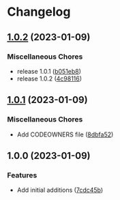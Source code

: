 # Changelog

## [1.0.2](https://github.com/geekcell/ddd-symfony-bundle/compare/v1.0.1...v1.0.2) (2023-01-09)


### Miscellaneous Chores

* release 1.0.1 ([b051eb8](https://github.com/geekcell/ddd-symfony-bundle/commit/b051eb82197e79d04d316b55a2d30db02541fb98))
* release 1.0.2 ([4c98116](https://github.com/geekcell/ddd-symfony-bundle/commit/4c9811648de2b659a1518bcc3b9118aba4341dbe))

## [1.0.1](https://github.com/geekcell/ddd-symfony-bundle/compare/v1.0.0...v1.0.1) (2023-01-09)


### Miscellaneous Chores

* Add CODEOWNERS file ([8dbfa52](https://github.com/geekcell/ddd-symfony-bundle/commit/8dbfa5263a83243bf78fee3db115fe645932725d))

## 1.0.0 (2023-01-09)


### Features

* Add initial additions ([7cdc45b](https://github.com/geekcell/ddd-symfony-bundle/commit/7cdc45b2927b7db073293a67b5663e7916f4e94d))
